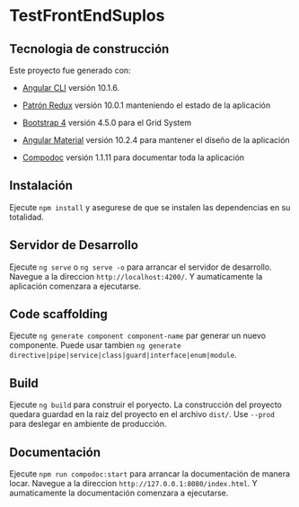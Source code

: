 # TestFrontEndSuplos
## Tecnologia de construcción

Este proyecto fue generado con:

- [Angular CLI](https://github.com/angular/angular-cli) versión 10.1.6.

- [Patrón Redux](https://ngrx.io/) versión 10.0.1 manteniendo el estado de la aplicación

- [Bootstrap 4](https://getbootstrap.com/) versión 4.5.0 para el Grid System

- [Angular Material](https://material.angular.io/) versión 10.2.4 para mantener el diseño de la aplicación

- [Compodoc](https://compodoc.app/) versión 1.1.11 para documentar toda la aplicación

## Instalación

Ejecute `npm install` y asegurese de que se instalen las dependencias en su totalidad.

## Servidor de Desarrollo

Ejecute `ng serve` o `ng serve -o` para arrancar el servidor de desarrollo. Navegue a la direccion `http://localhost:4200/`. Y aumaticamente la aplicación comenzara a ejecutarse.

## Code scaffolding

Ejecute `ng generate component component-name` par generar un nuevo componente. Puede usar tambien `ng generate directive|pipe|service|class|guard|interface|enum|module`.

## Build

Ejecute `ng build` para construir el poryecto. La construcción del proyecto quedara guardad en la raiz del proyecto en el archivo `dist/`. Use `--prod` para deslegar en ambiente de producción.

## Documentación

Ejecute `npm run compodoc:start` para arrancar la documentación de manera locar. Navegue a la direccion `http://127.0.0.1:8080/index.html`. Y aumaticamente la documentación comenzara a ejecutarse.

